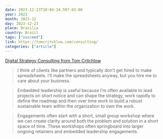 ```yaml
---
date: 2023-12-23T20:04:34.597-03:00
year: 2023
month: 2023-12
day: 2023-12-23
place: Brasilia
country: Brazil
tags: ["succeed"]
link: https://tomcritchlow.com/consulting/
categories: ["article"]
---
```

[Digital Strategy Consulting from Tom Critchlow](https://tomcritchlow.com/consulting/)

> I think of clients like partners and typically don’t get hired to make spreadsheets. I’ll make the spreadsheets anyway, but you hire me to care about your business.

> Embedded leadership is useful because I’m often available to lead projects on short notice and can shape the strategy, work rapidly to define the roadmap and then over time work to build a robust sustainable team within the organization to own the work.

> Engagements often start with a short, small group workshop where we can create clarity around both the problem and solution in a short space of time. These workshops often springboard into larger ongoing retainers and embedded leadership engagements.
